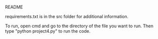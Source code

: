 README

requirements.txt is in the src folder for additional information.

To run, open cmd and go to the directory of the file you want to run. Then type "python project4.py" to run the code.
